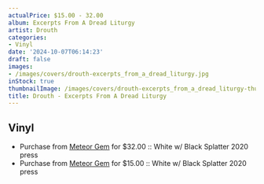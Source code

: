 ```yaml
---
actualPrice: $15.00 - 32.00
album: Excerpts From A Dread Liturgy
artist: Drouth
categories:
- Vinyl
date: '2024-10-07T06:14:23'
draft: false
images:
- /images/covers/drouth-excerpts_from_a_dread_liturgy.jpg
inStock: true
thumbnailImage: /images/covers/drouth-excerpts_from_a_dread_liturgy-thumb.jpg
title: Drouth - Excerpts From A Dread Liturgy
---
```


## Vinyl
* Purchase from [Meteor Gem](https://meteor-gem.com/products/drouth-excerpts-from-a-dread-liturgy) for $32.00 :: White w/ Black Splatter 2020 press
* Purchase from [Meteor Gem](https://meteor-gem.com/products/used-drouth-excerpts-from-a-dread-liturgy-lp) for $15.00 :: White w/ Black Splatter 2020 press
